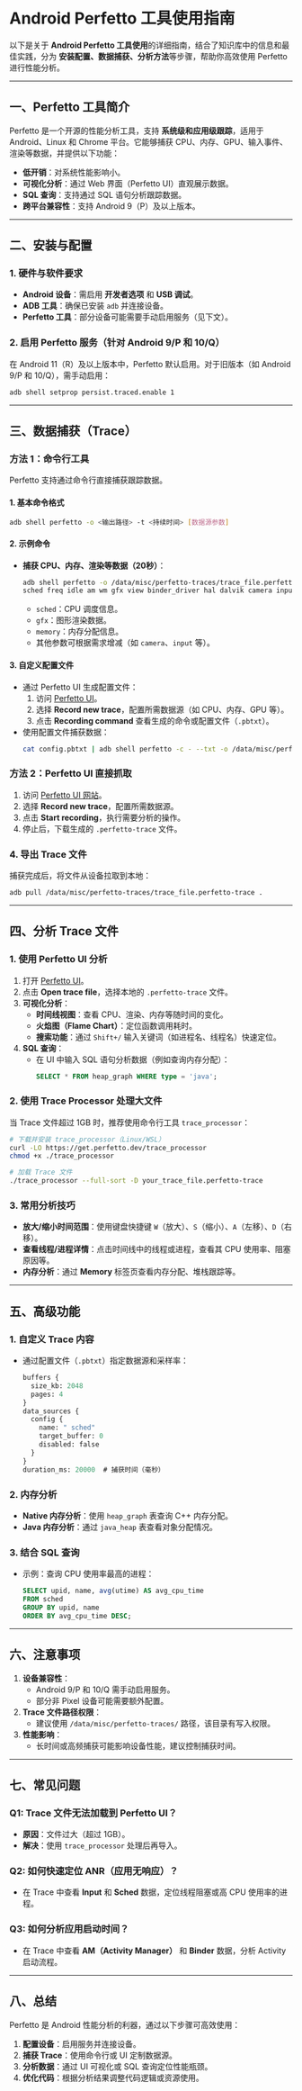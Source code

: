 # Android Perfetto 工具使用指南

以下是关于 **Android Perfetto 工具使用**的详细指南，结合了知识库中的信息和最佳实践，分为 **安装配置、数据捕获、分析方法**等步骤，帮助你高效使用 Perfetto 进行性能分析。

---
## **一、Perfetto 工具简介**
Perfetto 是一个开源的性能分析工具，支持 **系统级和应用级跟踪**，适用于 Android、Linux 和 Chrome 平台。它能够捕获 CPU、内存、GPU、输入事件、渲染等数据，并提供以下功能：
- **低开销**：对系统性能影响小。
- **可视化分析**：通过 Web 界面（Perfetto UI）直观展示数据。
- **SQL 查询**：支持通过 SQL 语句分析跟踪数据。
- **跨平台兼容性**：支持 Android 9（P）及以上版本。
---

## **二、安装与配置**
### **1. 硬件与软件要求**
- **Android 设备**：需启用 **开发者选项** 和 **USB 调试**。
- **ADB 工具**：确保已安装 `adb` 并连接设备。
- **Perfetto 工具**：部分设备可能需要手动启用服务（见下文）。

### **2. 启用 Perfetto 服务（针对 Android 9/P 和 10/Q）**
在 Android 11（R）及以上版本中，Perfetto 默认启用。对于旧版本（如 Android 9/P 和 10/Q），需手动启用：
```bash
adb shell setprop persist.traced.enable 1
```

---

## **三、数据捕获（Trace）**
### **方法 1：命令行工具**
Perfetto 支持通过命令行直接捕获跟踪数据。

#### **1. 基本命令格式**
```bash
adb shell perfetto -o <输出路径> -t <持续时间> [数据源参数]
```

#### **2. 示例命令**
- **捕获 CPU、内存、渲染等数据（20秒）**：
  ```bash
  adb shell perfetto -o /data/misc/perfetto-traces/trace_file.perfetto-trace -t 20s \
  sched freq idle am wm gfx view binder_driver hal dalvik camera input res memory
  ```
  - `sched`：CPU 调度信息。
  - `gfx`：图形渲染数据。
  - `memory`：内存分配信息。
  - 其他参数可根据需求增减（如 `camera`、`input` 等）。

#### **3. 自定义配置文件**
- 通过 Perfetto UI 生成配置文件：
  1. 访问 [Perfetto UI](https://ui.perfetto.dev/)。
  2. 选择 **Record new trace**，配置所需数据源（如 CPU、内存、GPU 等）。
  3. 点击 **Recording command** 查看生成的命令或配置文件（`.pbtxt`）。
- 使用配置文件捕获数据：
  ```bash
  cat config.pbtxt | adb shell perfetto -c - --txt -o /data/misc/perfetto-traces/trace.perfetto-trace
  ```

### **方法 2：Perfetto UI 直接抓取**
1. 访问 [Perfetto UI 网站](https://ui.perfetto.dev/)。
2. 选择 **Record new trace**，配置所需数据源。
3. 点击 **Start recording**，执行需要分析的操作。
4. 停止后，下载生成的 `.perfetto-trace` 文件。

### **4. 导出 Trace 文件**
捕获完成后，将文件从设备拉取到本地：
```bash
adb pull /data/misc/perfetto-traces/trace_file.perfetto-trace .
```

---

## **四、分析 Trace 文件**
### **1. 使用 Perfetto UI 分析**
1. 打开 [Perfetto UI](https://ui.perfetto.dev/)。
2. 点击 **Open trace file**，选择本地的 `.perfetto-trace` 文件。
3. **可视化分析**：
   - **时间线视图**：查看 CPU、渲染、内存等随时间的变化。
   - **火焰图（Flame Chart）**：定位函数调用耗时。
   - **搜索功能**：通过 `Shift+/` 输入关键词（如进程名、线程名）快速定位。
4. **SQL 查询**：
   - 在 UI 中输入 SQL 语句分析数据（例如查询内存分配）：
     ```sql
     SELECT * FROM heap_graph WHERE type = 'java';
     ```

### **2. 使用 Trace Processor 处理大文件**
当 Trace 文件超过 1GB 时，推荐使用命令行工具 `trace_processor`：
```bash
# 下载并安装 trace_processor（Linux/WSL）
curl -LO https://get.perfetto.dev/trace_processor
chmod +x ./trace_processor

# 加载 Trace 文件
./trace_processor --full-sort -D your_trace_file.perfetto-trace
```

### **3. 常用分析技巧**
- **放大/缩小时间范围**：使用键盘快捷键 `W`（放大）、`S`（缩小）、`A`（左移）、`D`（右移）。
- **查看线程/进程详情**：点击时间线中的线程或进程，查看其 CPU 使用率、阻塞原因等。
- **内存分析**：通过 **Memory** 标签页查看内存分配、堆栈跟踪等。

---

## **五、高级功能**
### **1. 自定义 Trace 内容**
- 通过配置文件（`.pbtxt`）指定数据源和采样率：
  ```protobuf
  buffers {
    size_kb: 2048
    pages: 4
  }
  data_sources {
    config {
      name: " sched"
      target_buffer: 0
      disabled: false
    }
  }
  duration_ms: 20000  # 捕获时间（毫秒）
  ```

### **2. 内存分析**
- **Native 内存分析**：使用 `heap_graph` 表查询 C++ 内存分配。
- **Java 内存分析**：通过 `java_heap` 表查看对象分配情况。

### **3. 结合 SQL 查询**
- 示例：查询 CPU 使用率最高的进程：
  ```sql
  SELECT upid, name, avg(utime) AS avg_cpu_time
  FROM sched
  GROUP BY upid, name
  ORDER BY avg_cpu_time DESC;
  ```

---

## **六、注意事项**
1. **设备兼容性**：
   - Android 9/P 和 10/Q 需手动启用服务。
   - 部分非 Pixel 设备可能需要额外配置。
2. **Trace 文件路径权限**：
   - 建议使用 `/data/misc/perfetto-traces/` 路径，该目录有写入权限。
3. **性能影响**：
   - 长时间或高频捕获可能影响设备性能，建议控制捕获时间。

---

## **七、常见问题**
### **Q1: Trace 文件无法加载到 Perfetto UI？**
- **原因**：文件过大（超过 1GB）。
- **解决**：使用 `trace_processor` 处理后再导入。

### **Q2: 如何快速定位 ANR（应用无响应）？**
- 在 Trace 中查看 **Input** 和 **Sched** 数据，定位线程阻塞或高 CPU 使用率的进程。

### **Q3: 如何分析应用启动时间？**
- 在 Trace 中查看 **AM（Activity Manager）** 和 **Binder** 数据，分析 Activity 启动流程。

---

## **八、总结**
Perfetto 是 Android 性能分析的利器，通过以下步骤可高效使用：
1. **配置设备**：启用服务并连接设备。
2. **捕获 Trace**：使用命令行或 UI 定制数据源。
3. **分析数据**：通过 UI 可视化或 SQL 查询定位性能瓶颈。
4. **优化代码**：根据分析结果调整代码逻辑或资源使用。